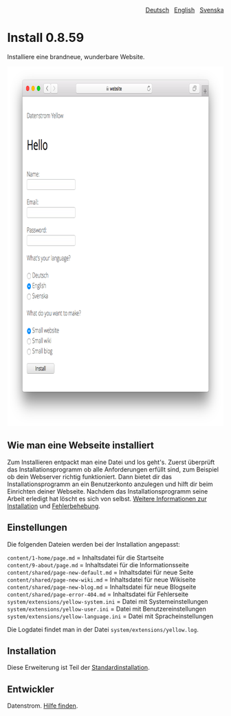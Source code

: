 <p align="right"><a href="README-de.md">Deutsch</a> &nbsp; <a href="README.md">English</a> &nbsp; <a href="README-sv.md">Svenska</a></p>

# Install 0.8.59

Installiere eine brandneue, wunderbare Website.

<p align="center"><img src="install-screenshot.png?raw=true" width="795" height="836" alt="Bildschirmfoto"></p>

## Wie man eine Webseite installiert

Zum Installieren entpackt man eine Datei und los geht's. Zuerst überprüft das Installationsprogramm ob alle Anforderungen erfüllt sind, zum Beispiel ob dein Webserver richtig funktioniert. Dann bietet dir das Installationsprogramm an ein Benutzerkonto anzulegen und hilft dir beim Einrichten deiner Webseite. Nachdem das Installationsprogramm seine Arbeit erledigt hat löscht es sich von selbst. [Weitere Informationen zur Installation](https://datenstrom.se/de/yellow/help/how-to-get-started) und [Fehlerbehebung](https://datenstrom.se/de/yellow/help/troubleshooting).

## Einstellungen

Die folgenden Dateien werden bei der Installation angepasst:

`content/1-home/page.md` = Inhaltsdatei für die Startseite  
`content/9-about/page.md` = Inhaltsdatei für die Informationsseite  
`content/shared/page-new-default.md` = Inhaltsdatei für neue Seite  
`content/shared/page-new-wiki.md` = Inhaltsdatei für neue Wikiseite  
`content/shared/page-new-blog.md` = Inhaltsdatei für neue Blogseite  
`content/shared/page-error-404.md` = Inhaltsdatei für Fehlerseite  
`system/extensions/yellow-system.ini` = Datei mit Systemeinstellungen  
`system/extensions/yellow-user.ini` = Datei mit Benutzereinstellungen  
`system/extensions/yellow-language.ini` = Datei mit Spracheinstellungen  

Die Logdatei findet man in der Datei `system/extensions/yellow.log`.

## Installation

Diese Erweiterung ist Teil der [Standardinstallation](https://github.com/datenstrom/yellow).

## Entwickler

Datenstrom. [Hilfe finden](https://datenstrom.se/de/yellow/help/).
